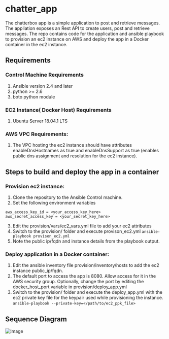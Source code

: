 # chatter_app
The chatterbox app is a simple application to post and retrieve messages. The appliation exposes an Rest API to create users, post and retrieve messages.
The repo contains code for the application and ansible playbook to provision an ec2 instance on AWS and deploy the app in a Docker container in the ec2 instance.

## Requirements
### Control Machine Requirements
1. Ansible version 2.4 and later
2. python >= 2.6
3. boto python module

### EC2 Instance( Docker Host) Requirements
1. Ubuntu Server 18.04.1 LTS

### AWS VPC Requirements:
1. The VPC hosting the ec2 instance should have attributes enableDnsHostnames as true and enableDnsSupport as true (enables public dns assignment and resolution for the ec2 instance).

## Steps to build and deploy the app in a container
### Provision ec2 instance:
1. Clone the repository to the Ansible Control machine.
2. Set the following environment variables
```
aws_access_key_id = <your_access_key_here>
aws_secret_access_key = <your_secret_key_here>
```
3. Edit the provision/vars/ec2_vars.yml file to add your ec2 attributes
4. Switch to the provision/ folder and execute provison_ec2.yml
```ansible-playbook provison_ec2.yml```
5. Note the public ip/fqdn and instance details from the playbook output.

### Deploy application in a Docker container:
1. Edit the ansible inventory file provision/inventory/hosts to add the ec2 instance public_ip/fqdn.
2. The default port to access the app is 8080. Allow access for it in the AWS security group. Optionally, change the port by editing the docker_host_port variable in provision/deploy_app.yml
3. Switch to the provision/ folder and execute the deploy_app.yml with the ec2 private key file for the keypair used while provisioning the instance.
```ansible-playbook --private-key=</path/to/ec2_ppk_file>```

## Sequence Diagram

![image](https://drive.google.com/uc?export=view&id=1ci-Wq3uUjZdrcH5vEhSxI8NVRfo_raaY)
